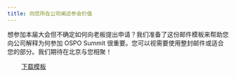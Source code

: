 ```yaml
---
title: 向您所在公司阐述参会价值
---
```

想参加本届大会但不确定如何向老板提出申请？我们准备了这份邮件模板来帮助您向公司解释为何参加 OSPO Summit 很重要。您可以视需要使用整封邮件或适合您的部分。我们期待在北京与您相聚！

<a class="btn btn-warning" href="https://sifoudev.sg.larksuite.com/docx/IxoXdSGEqoC38RxwSdll5MsLgqg?from=from_copylink" style="padding-left: 2rem; padding-right: 2rem;">下载模板</a>